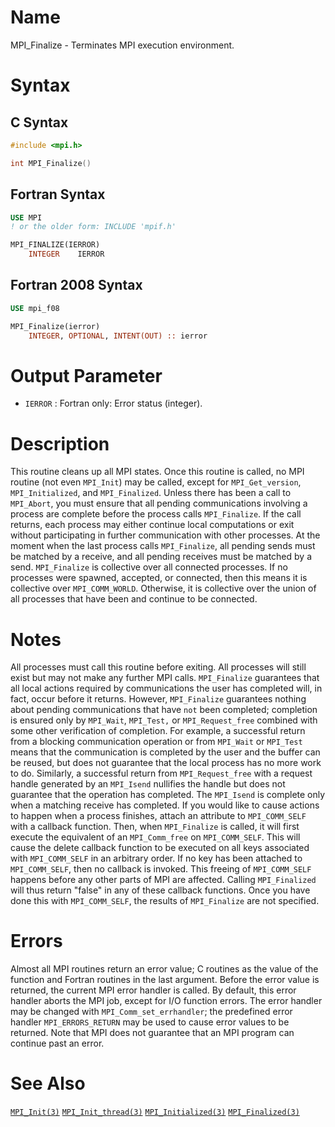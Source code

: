 # Name

MPI_Finalize  - Terminates MPI execution environment.

# Syntax

## C Syntax

```c
#include <mpi.h>

int MPI_Finalize()
```

## Fortran Syntax

```fortran
USE MPI
! or the older form: INCLUDE 'mpif.h'

MPI_FINALIZE(IERROR)
    INTEGER    IERROR
```

## Fortran 2008 Syntax

```fortran
USE mpi_f08

MPI_Finalize(ierror)
    INTEGER, OPTIONAL, INTENT(OUT) :: ierror
```


# Output Parameter

* `IERROR` : Fortran only: Error status (integer).

# Description

This routine cleans up all MPI states. Once this routine is called, no
MPI routine (not even `MPI_Init`) may be called, except for
`MPI_Get_version`, `MPI_Initialized`, and `MPI_Finalized`. Unless there has
been a call to `MPI_Abort`, you must ensure that all pending
communications involving a process are complete before the process calls
`MPI_Finalize`. If the call returns, each process may either continue
local computations or exit without participating in further
communication with other processes. At the moment when the last process
calls `MPI_Finalize`, all pending sends must be matched by a receive, and
all pending receives must be matched by a send.
`MPI_Finalize` is collective over all connected processes. If no processes
were spawned, accepted, or connected, then this means it is collective
over `MPI_COMM_WORLD`. Otherwise, it is collective over the union of all
processes that have been and continue to be connected.

# Notes

All processes must call this routine before exiting. All processes will
still exist but may not make any further MPI calls. `MPI_Finalize`
guarantees that all local actions required by communications the user
has completed will, in fact, occur before it returns. However,
`MPI_Finalize` guarantees nothing about pending communications that have
`not` been completed; completion is ensured only by `MPI_Wait`, `MPI_Test,`
or `MPI_Request_free` combined with some other verification of completion.
For example, a successful return from a blocking communication operation
or from `MPI_Wait` or `MPI_Test` means that the communication is completed
by the user and the buffer can be reused, but does not guarantee that
the local process has no more work to do. Similarly, a successful return
from `MPI_Request_free` with a request handle generated by an `MPI_Isend`
nullifies the handle but does not guarantee that the operation has
completed. The `MPI_Isend` is complete only when a matching receive has
completed.
If you would like to cause actions to happen when a process finishes,
attach an attribute to `MPI_COMM_SELF` with a callback function. Then,
when `MPI_Finalize` is called, it will first execute the equivalent of an
`MPI_Comm_free` on `MPI_COMM_SELF`. This will cause the delete callback
function to be executed on all keys associated with `MPI_COMM_SELF` in an
arbitrary order. If no key has been attached to `MPI_COMM_SELF`, then no
callback is invoked. This freeing of `MPI_COMM_SELF` happens before any
other parts of MPI are affected. Calling `MPI_Finalized` will thus return
"false" in any of these callback functions. Once you have done this
with `MPI_COMM_SELF`, the results of `MPI_Finalize` are not specified.

# Errors

Almost all MPI routines return an error value; C routines as the value
of the function and Fortran routines in the last argument.
Before the error value is returned, the current MPI error handler is
called. By default, this error handler aborts the MPI job, except for
I/O function errors. The error handler may be changed with
`MPI_Comm_set_errhandler`; the predefined error handler `MPI_ERRORS_RETURN`
may be used to cause error values to be returned. Note that MPI does not
guarantee that an MPI program can continue past an error.

# See Also

[`MPI_Init(3)`](./?file=MPI_Init.md)
[`MPI_Init_thread(3)`](./?file=MPI_Init_thread.md)
[`MPI_Initialized(3)`](./?file=MPI_Initialized.md)
[`MPI_Finalized(3)`](./?file=MPI_Finalized.md)
